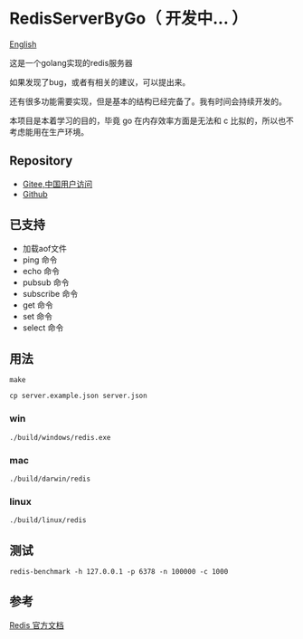 # RedisServerByGo（ 开发中... ）

[English](/readme.md)

这是一个golang实现的redis服务器

如果发现了bug，或者有相关的建议，可以提出来。

还有很多功能需要实现，但是基本的结构已经完备了。我有时间会持续开发的。

本项目是本着学习的目的，毕竟 go 在内存效率方面是无法和 c 比拟的，所以也不考虑能用在生产环境。

## Repository

- [Gitee,中国用户访问](https://gitee.com/waterloocode/redisbygo)
- [Github](https://github.com/ccb1900/redisbygo)

## 已支持

- 加载aof文件
- ping 命令
- echo 命令
- pubsub 命令
- subscribe 命令
- get 命令
- set 命令
- select 命令

## 用法

```shell
make
```

```shell
cp server.example.json server.json
```

### win

```shell
./build/windows/redis.exe
```

### mac

```shell
./build/darwin/redis
```

### linux

```shell
./build/linux/redis
```

## 测试

```shell
redis-benchmark -h 127.0.0.1 -p 6378 -n 100000 -c 1000
```

## 参考

[Redis 官方文档](https://redis.io/documentation)